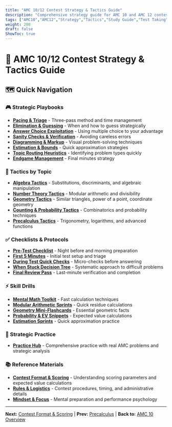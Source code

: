 ```yaml
---
title: "AMC 10/12 Contest Strategy & Tactics Guide"
description: "Comprehensive strategy guide for AMC 10 and AMC 12 contests with playbooks, tactics, checklists, and drills."
tags: ["AMC10","AMC12","Strategy","Tactics","Study Guide","Test Taking"]
weight: 200
draft: false
ShowToc: true
---
```


# 🎯 AMC 10/12 Contest Strategy & Tactics Guide

## 🗺️ Quick Navigation


### 🎮 Strategic Playbooks
- **[Pacing & Triage](playbooks/pacing-and-triage)** - Three-pass method and time management
- **[Elimination & Guessing](playbooks/elimination-and-guessing)** - When and how to guess strategically
- **[Answer Choice Exploitation](playbooks/answer-choice-exploitation)** - Using multiple choice to your advantage
- **[Sanity Checks & Verification](playbooks/sanity-checks-and-verification)** - Avoiding careless errors
- **[Diagramming & Markup](playbooks/diagramming-and-markup)** - Visual problem-solving techniques
- **[Estimation & Bounds](playbooks/estimation-and-bounds)** - Quick approximation strategies
- **[Topic Routing Heuristics](playbooks/topic-routing-heuristics)** - Identifying problem types quickly
- **[Endgame Management](playbooks/endgame-management)** - Final minutes strategy

### 🧭 Tactics by Topic
- **[Algebra Tactics](tactics-by-topic/algebra-tactics)** - Substitutions, discriminants, and algebraic manipulation
- **[Number Theory Tactics](tactics-by-topic/number-theory-tactics)** - Modular arithmetic and divisibility
- **[Geometry Tactics](tactics-by-topic/geometry-tactics)** - Similar triangles, power of a point, coordinate geometry
- **[Counting & Probability Tactics](tactics-by-topic/counting-probability-tactics)** - Combinatorics and probability techniques
- **[Precalculus Tactics](tactics-by-topic/precalculus-tactics)** - Trigonometry, logarithms, and advanced functions

### ✅ Checklists & Protocols
- **[Pre-Test Checklist](checklists/pre-test-checklist)** - Night before and morning preparation
- **[First 5 Minutes](checklists/first-5-minutes)** - Initial test setup and triage
- **[During Test Quick Checks](checklists/during-test-quick-checks)** - Micro-checks before answering
- **[When Stuck Decision Tree](checklists/when-stuck-decision-tree)** - Systematic approach to difficult problems
- **[Final Review Pass](checklists/final-review-pass)** - Last-minute verification and completion

### ⚡ Skill Drills
- **[Mental Math Toolkit](drills/mental-math-toolkit)** - Fast calculation techniques
- **[Modular Arithmetic Sprints](drills/modular-arithmetic-sprints)** - Quick residue calculations
- **[Geometry Mini-Flashcards](drills/geometry-mini-flashcards)** - Essential geometric facts
- **[Probability & EV Snippets](drills/probability-and-ev-snippets)** - Expected value calculations
- **[Estimation Sprints](drills/estimation-sprints)** - Quick approximation practice

### 🎯 Strategic Practice
- **[Practice Hub](practice/)** - Comprehensive practice with real AMC problems and strategic analysis


### 📚 Reference Materials
- **[Contest Format & Scoring](reference/contest-format-and-scoring)** - Understanding scoring parameters and expected value calculations
- **[Rules & Logistics](reference/rules-and-logistics)** - Contest procedures, timing, and administrative details  
- **[Mindset & Focus](reference/mindset-and-focus)** - Mental preparation and performance psychology



<!-- 
### 🔄 Review & Improvement
- **[Error Log Template](mistakes-and-review/error-log-template)** - Track and categorize mistakes
- **[Postmortem Framework](mistakes-and-review/postmortem-framework)** - Analyze test performance -->

<!-- ### 🧪 Practice & Simulation
- **[Strategy Practice Hub](practice/)** - Strategic problem-solving practice with real AMC problems
- **[Full Test Simulation Guide](simulations/full-test-simulation-guide)** - Complete practice test protocol -->
<!-- 
## 🏆 Success Principles

- **Strategic Thinking**: Always consider expected value and time allocation
- **Systematic Approach**: Use checklists and protocols consistently
- **Topic Mastery**: Know when to apply specific techniques
- **Mental Discipline**: Stay focused and manage pressure effectively
- **Continuous Improvement**: Learn from every practice session and test -->

---

**Next:** [Contest Format & Scoring](reference/contest-format-and-scoring) | **Prev:** [Precalculus](../precalculus) | **Back to:** [AMC 10 Overview](../)